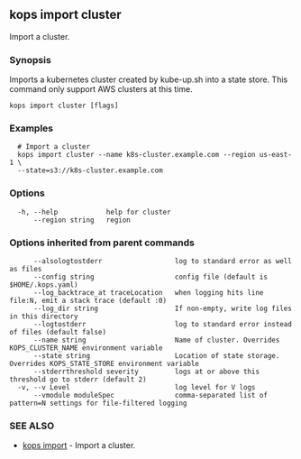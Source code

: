 
<!--- This file is automatically generated by make gen-cli-docs; changes should be made in the go CLI command code (under cmd/kops) -->

## kops import cluster

Import a cluster.

### Synopsis

Imports a kubernetes cluster created by kube-up.sh into a state store.  This command only support AWS clusters at this time.

```
kops import cluster [flags]
```

### Examples

```
  # Import a cluster
  kops import cluster --name k8s-cluster.example.com --region us-east-1 \
  --state=s3://k8s-cluster.example.com
```

### Options

```
  -h, --help            help for cluster
      --region string   region
```

### Options inherited from parent commands

```
      --alsologtostderr                  log to standard error as well as files
      --config string                    config file (default is $HOME/.kops.yaml)
      --log_backtrace_at traceLocation   when logging hits line file:N, emit a stack trace (default :0)
      --log_dir string                   If non-empty, write log files in this directory
      --logtostderr                      log to standard error instead of files (default false)
      --name string                      Name of cluster. Overrides KOPS_CLUSTER_NAME environment variable
      --state string                     Location of state storage. Overrides KOPS_STATE_STORE environment variable
      --stderrthreshold severity         logs at or above this threshold go to stderr (default 2)
  -v, --v Level                          log level for V logs
      --vmodule moduleSpec               comma-separated list of pattern=N settings for file-filtered logging
```

### SEE ALSO

* [kops import](kops_import.md)	 - Import a cluster.


